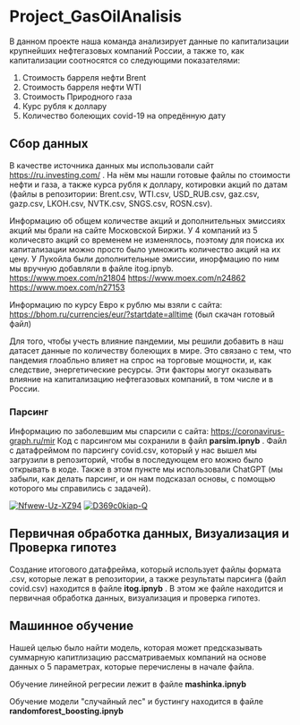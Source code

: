 # Project_GasOilAnalisis
В данном проекте наша команда анализирует данные по капитализации крупнейших нефтегазовых компаний России, а также то, как капитализации соотносятся со следующими показателями:

1. Стоимость барреля нефти Brent
2. Стоимость барреля нефти WTI
3. Стоимость Природного газа
4. Курс рубля к доллару
5. Количество болеющих covid-19 на опредённую дату

## Сбор данных

В качестве источника данных мы использовали сайт https://ru.investing.com/ . На нём мы нашли готовые файлы по стоимости нефти и газа, а также курса рубля к доллару, котировки акций по датам (файлы в репозитории: Brent.csv, WTI.csv, USD_RUB.csv, gaz.csv, gazp.csv, LKOH.csv, NVTK.csv, SNGS.csv, ROSN.csv).

Информацию об общем количестве акций и дополнительных эмиссиях акций мы брали на сайте Московской Биржи. У 4 компаний из 5 количесвто акций со временем не изменялось, поэтому для поиска их капитализации можно просто было умножить количество акций на их цену. У Лукойла были дополнительные эмиссии, инорфмацию по ним мы вручную добавляли в файле itog.ipnyb.
https://www.moex.com/n21804
https://www.moex.com/n24862
https://www.moex.com/n27153

Информацию по курсу Евро к рублю мы взяли с сайта: https://bhom.ru/currencies/eur/?startdate=alltime (был скачан готовый файл)

Для того, чтобы учесть влияние пандемии, мы решили добавить в наш датасет данные по количеству болеющих в мире. Это связано с тем, что пандемия глоабльно влияет на спрос на торговые мощности, и, как следствие, энергетические ресурсы. Эти факторы могут оказывать влияние на капитализацию нефтегазовых компаний, в том числе и в России. 

### Парсинг
Информацию по заболевшим мы спарсили с сайта: https://coronavirus-graph.ru/mir
Код с парсингом мы сохранили в файл **parsim.ipnyb** . Файл с датафреймом по парсингу covid.csv, который у нас вышел мы загрузили в репозиторий, чтобы в последующем его можно было открывать в коде.
Также в этом пункте мы использовали ChatGPT (мы забыли, как делать парсинг, и он нам подсказал основы, с помощью которого мы справились с задачей).


<a href="https://ibb.co/syZBnmN"><img src="https://i.ibb.co/r4VWY7z/Nfwew-Uz-XZ94.jpg" alt="Nfwew-Uz-XZ94" border="0"></a>
<a href="https://imgbb.com/"><img src="https://i.ibb.co/tYrGJcK/D369c0kiap-Q.jpg" alt="D369c0kiap-Q" border="0"></a>

## Первичная обработка данных, Визуализация и Проверка гипотез
Создание итогового датафрейма, который использует файлы формата .csv, которые лежат в репозитории, а также результаты парсинга (файл covid.csv) находится в файле **itog.ipnyb** .
В этом же файле находится и первичная обработка данных, визуализация и проверка гипотез.

## Машинное обучение
Нашей целью было найти модель, которая может предсказывать суммарную капитлизацию рассматриваемых компаний на основе данных о 5 параметрах, которые перечислены в начале файла. 

Обучение линейной регресии лежит в файле **mashinka.ipnyb**

Обучение модели "случайный лес" и бустингу находится в файле **randomforest_boosting.ipnyb**




